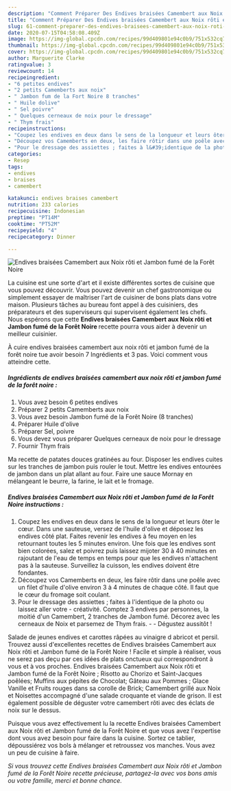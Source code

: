 ```yaml
---
description: "Comment Préparer Des Endives braisées Camembert aux Noix rôti et Jambon fumé de la Forêt Noire"
title: "Comment Préparer Des Endives braisées Camembert aux Noix rôti et Jambon fumé de la Forêt Noire"
slug: 61-comment-preparer-des-endives-braisees-camembert-aux-noix-roti-et-jambon-fume-de-la-foret-noire
date: 2020-07-15T04:58:08.409Z
image: https://img-global.cpcdn.com/recipes/99d409801e94c0b9/751x532cq70/endives-braisees-camembert-aux-noix-roti-et-jambon-fume-de-la-foret-noire-photo-principale-de-la-recette.jpg
thumbnail: https://img-global.cpcdn.com/recipes/99d409801e94c0b9/751x532cq70/endives-braisees-camembert-aux-noix-roti-et-jambon-fume-de-la-foret-noire-photo-principale-de-la-recette.jpg
cover: https://img-global.cpcdn.com/recipes/99d409801e94c0b9/751x532cq70/endives-braisees-camembert-aux-noix-roti-et-jambon-fume-de-la-foret-noire-photo-principale-de-la-recette.jpg
author: Marguerite Clarke
ratingvalue: 3
reviewcount: 14
recipeingredient:
- "6 petites endives"
- "2 petits Camemberts aux noix"
- " Jambon fum de la Fort Noire 8 tranches"
- " Huile dolive"
- " Sel poivre"
- " Quelques cerneaux de noix pour le dressage"
- " Thym frais"
recipeinstructions:
- "Coupez les endives en deux dans le sens de la longueur et leurs ôter le cœur. Dans une sauteuse, versez de l&#39;huile d&#39;olive et déposez les endives côté plat. Faites revenir les endives à feu moyen en les retournant toutes les 5 minutes environ. Une fois que les endives sont bien colorées, salez et poivrez puis laissez mijoter 30 à 40 minutes en rajoutant de l&#39;eau de temps en temps pour que les endives n&#39;attachent pas à la sauteuse. Surveillez la cuisson, les endives doivent être fondantes."
- "Découpez vos Camemberts en deux, les faire rôtir dans une poêle avec un filet d&#39;huile d&#39;olive environ 3 à 4 minutes de chaque côté. Il faut que le cœur du fromage soit coulant."
- "Pour le dressage des assiettes ; faites à l&#39;identique de la photo ou laissez aller votre créativité. Comptez 3 endives par personnes, la moitié d&#39;un Camembert, 2 tranches de Jambon fumé. Décorez avec les cerneaux de Noix et parsemez de Thym frais.  Dégustez aussitôt !"
categories:
- Resep
tags:
- endives
- braises
- camembert

katakunci: endives braises camembert 
nutrition: 233 calories
recipecuisine: Indonesian
preptime: "PT14M"
cooktime: "PT52M"
recipeyield: "4"
recipecategory: Dinner

---
```



![Endives braisées Camembert aux Noix rôti et Jambon fumé de la Forêt Noire](https://img-global.cpcdn.com/recipes/99d409801e94c0b9/751x532cq70/endives-braisees-camembert-aux-noix-roti-et-jambon-fume-de-la-foret-noire-photo-principale-de-la-recette.jpg)

La cuisine est une sorte d'art et il existe différentes sortes de cuisine que vous pouvez découvrir. Vous pouvez devenir un chef gastronomique ou simplement essayer de maîtriser l'art de cuisiner de bons plats dans votre maison. Plusieurs tâches au bureau font appel à des cuisiniers, des préparateurs et des superviseurs qui supervisent également les chefs. Nous espérons que cette <strong> Endives braisées Camembert aux Noix rôti et Jambon fumé de la Forêt Noire </strong> recette pourra vous aider à devenir un meilleur cuisinier.

<!--inarticleads1-->

À cuire endives braisées camembert aux noix rôti et jambon fumé de la forêt noire tue avoir besoin 7 Ingrédients et 3 pas. Voici comment vous atteindre cette.

##### Ingrédients de endives braisées camembert aux noix rôti et jambon fumé de la forêt noire :

1. Vous avez besoin 6 petites endives
1. Préparer 2 petits Camemberts aux noix
1. Vous avez besoin  Jambon fumé de la Forêt Noire (8 tranches)
1. Préparer  Huile d&#39;olive
1. Préparer  Sel, poivre
1. Vous devez vous préparer  Quelques cerneaux de noix pour le dressage
1. Fournir  Thym frais


Ma recette de patates douces gratinées au four. Disposer les endives cuites sur les tranches de jambon puis rouler le tout. Mettre les endives entourées de jambon dans un plat allant au four. Faire une sauce Mornay en mélangeant le beurre, la farine, le lait et le fromage. 

<!--inarticleads2-->

##### Endives braisées Camembert aux Noix rôti et Jambon fumé de la Forêt Noire instructions :

1. Coupez les endives en deux dans le sens de la longueur et leurs ôter le cœur. Dans une sauteuse, versez de l&#39;huile d&#39;olive et déposez les endives côté plat. Faites revenir les endives à feu moyen en les retournant toutes les 5 minutes environ. Une fois que les endives sont bien colorées, salez et poivrez puis laissez mijoter 30 à 40 minutes en rajoutant de l&#39;eau de temps en temps pour que les endives n&#39;attachent pas à la sauteuse. Surveillez la cuisson, les endives doivent être fondantes.
1. Découpez vos Camemberts en deux, les faire rôtir dans une poêle avec un filet d&#39;huile d&#39;olive environ 3 à 4 minutes de chaque côté. Il faut que le cœur du fromage soit coulant.
1. Pour le dressage des assiettes ; faites à l&#39;identique de la photo ou laissez aller votre - créativité. Comptez 3 endives par personnes, la moitié d&#39;un Camembert, 2 tranches de Jambon fumé. Décorez avec les cerneaux de Noix et parsemez de Thym frais. -  - Dégustez aussitôt !


Salade de jeunes endives et carottes râpées au vinaigre d abricot et persil. Trouvez aussi d&#39;excellentes recettes de Endives braisées Camembert aux Noix rôti et Jambon fumé de la Forêt Noire ! Facile et simple à réaliser, vous ne serez pas deçu par ces idées de plats onctueux qui correspondront à vous et à vos proches. Endives braisées Camembert aux Noix rôti et Jambon fumé de la Forêt Noire ; Risotto au Chorizo et Saint-Jacques poêlées; Muffins aux pépites de Chocolat; Gâteau aux Pommes ; Glace Vanille et Fruits rouges dans sa corolle de Brick; Camembert grillé aux Noix et Noisettes accompagné d&#39;une salade croquante et viande de grison. Il est également possible de déguster votre camembert rôti avec des éclats de noix sur le dessus. 

<!--inarticleads1-->

<p>
Puisque vous avez effectivement lu la recette Endives braisées Camembert aux Noix rôti et Jambon fumé de la Forêt Noire et que vous avez l'expertise dont vous avez besoin pour faire dans la cuisine. Sortez ce tablier, dépoussiérez vos bols à mélanger et retroussez vos manches. Vous avez un peu de cuisine à faire.
</p>

<p>
<i>Si vous trouvez cette Endives braisées Camembert aux Noix rôti et Jambon fumé de la Forêt Noire recette précieuse, partagez-la avec vos bons amis ou votre famille, merci et bonne chance.</i>
</p>
